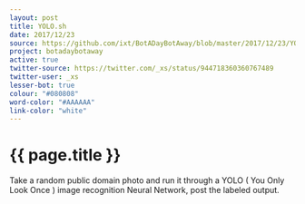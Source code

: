 ```yaml
---
layout: post
title: YOLO.sh 
date: 2017/12/23
source: https://github.com/ixt/BotADayBotAway/blob/master/2017/12/23/YOLO.sh 
project: botadaybotaway
active: true
twitter-source: https://twitter.com/_xs/status/944718360360767489
twitter-user: _xs
lesser-bot: true
colour: "#080808"
word-color: "#AAAAAA"
link-color: "white"
---
```

# {{ page.title }} 

Take a random public domain photo and run it through a YOLO ( You Only Look
Once ) image recognition Neural Network, post the labeled output.
